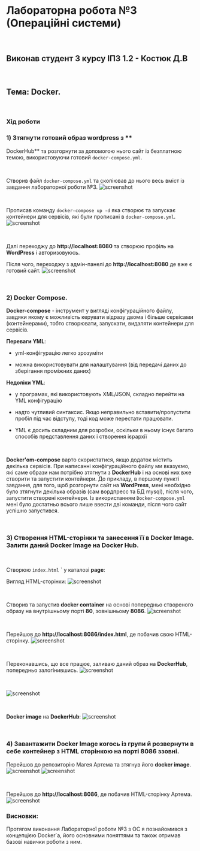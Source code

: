 # Лабораторна робота **№3** (Операційні системи)

<br>

## Виконав студент **3** курсу **ІПЗ 1.2** - **Костюк Д.В**

<br>

## **Тема:** Docker.

<br>

### **Хід роботи**

### **1)** Зтягнути готовий образ **wordpress** з **
DockerHub** та розгорнути за допомогою нього сайт із безплатною темою, використовуючи готовий `docker-compose.yml`.

<br>

Створив файл `docker-compose.yml` та скопіював до нього весь вміст із завдання лабораторної роботи №3.
![screenshot](/assets/Screenshot_1.png)

<br>

Прописав команду `docker-compose up -d` яка створює та запускає контейнери для сервісів, які були прописані
в `docker-compose.yml`.
![screenshot](/assets/Screenshot_2.png)

<br>

Далі переходжу до **http://localhost:8080** та створюю профіль на **WordPress** і авторизовуюсь.
<br>

Після чого, переходжу з адмін-панелі до **http://localhost:8080** де вже є готовий сайт.
![screenshot](/assets/Screenshot_4.png)

<br>

### **2) Docker Compose**.

**Docker-compose** - інструмент у вигляді конфігураційного файлу, завдяки якому є можливість керувати відразу двома і
більше сервісами (контейнерами), тобто створювати, запускати, видаляти контейнери для сервісів.<br>

**Переваги YML**:

- yml-конфігурацію легко зрозуміти

- можна використовувати для налаштування (від передачі даних до зберігання проміжних даних)

**Недоліки YML**:

- у програмах, які використовують XML/JSON, складно перейти на YML конфігурацію

- надто чутливий синтаксис. Якщо неправильно вставити/пропустити пробіл під час відступу, тоді код може перестати
  працювати.

- YML є досить складним для розробки, оскільки в ньому існує багато способів представлення даних і створення ієрархії

<br>

**Docker'om-compose** варто скористатися, якщо додаток містить декілька сервісів. При написанні конфігураційного файлу
ми вказуємо, які саме образи нам потрібно зтягнути з **DockerHub** і на основі них вже створити та запустити контейнери.
До прикладу, в першому пункті завдання, для того, щоб розгорнути сайт на **WordPress**, мені необхідно було зтягнути
декілька образів (сам вордпресс та БД mysql), після чого, запустити створені контейнери. Із
використанням `Docker-compose.yml` мені було достатньо всього лише ввести дві команди, після чого сайт успішно
запустився.

<br>

### **3)** Cтворення HTML-сторінки та занесення її в **Docker Image**. Залити даний **Docker Image** на **Docker Hub**.

<br>

Створюю  `index.html` ` у каталозі **page**:

Вигляд HTML-сторінки:
![screenshot](/assets/Screenshot_5.png)

<br>

Створив та запустив **docker container** на основі попередньо створеного образу на внутрішньому порті **80**,
зовнішньому **8086**.
![screenshot](/assets/Screenshot_9.png)

<br>

Перейшов до **http://localhost:8086/index.html**, де побачив свою HTML-сторінку.
![screenshot](/assets/Screenshot_11.png)

<br>

Переконавшись, що все працює, заливаю даний образ на **DockerHub**, попередньо залогінившись.
![screenshot](/assets/Screenshot_12.png)

<br>

![screenshot](/assets/Screenshot_13.png)

<br>

**Docker image** на **DockerHub**:
![screenshot](/assets/Screenshot_14.png)

<br>

### **4)** Завантажити Docker Image когось із групи й розвернути в себе контейнер з HTML сторінкою на порті 8086 ззовні.

Перейшов до репозиторію Магея Артема та зтягнув його **docker image**.
![screenshot](/assets/Screenshot_15.png)
![screenshot](/assets/Screenshot_16.png)

<br>


Перейшов до **http://localhost:8086**, де побачив HTML-сторінку Артема.
![screenshot](/assets/Screenshot_18.png)

### **Висновки:**

Протягом виконання Лабораторної роботи №3 з ОС я познайомився з концепцією Docker`а, його основними поняттями та також
отримав базові навички роботи з ним.
